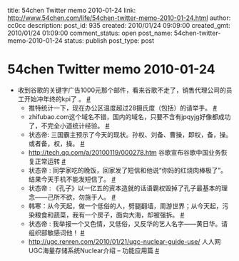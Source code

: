 title: 54chen Twitter memo 2010-01-24 
link: http://www.54chen.com/life/54chen-twitter-memo-2010-01-24.html
author: cc0cc
description: 
post_id: 935
created: 2010/01/24 09:09:00
created_gmt: 2010/01/24 01:09:00
comment_status: open
post_name: 54chen-twitter-memo-2010-01-24
status: publish
post_type: post

# 54chen Twitter memo 2010-01-24 

* 收到谷歌的关键字广告1000元那个邮件，看来谷歌不走了，销售代理公司的员工开始冲年终的kpi了 。 [#](http://twitter.com/54chen/statuses/7894416426)
  * 推特统计一下，现在办公区温度超过28摄氏度（包括）的请举手。 [#](http://twitter.com/54chen/statuses/7895637145)
  * zhifubao.com这个域名不错，国内的域名，只要不含有jpqyjg好像都成功了，不完全小道统计经验。 [#](http://twitter.com/54chen/statuses/7898115243)
  * 状态帝: 三国霸主预示了今天的现状。孙权、刘备、曹操，即权，备，操。或者备，权，操。 [#](http://twitter.com/54chen/statuses/7935423118)
  * <http://tech.qq.com/a/20100119/000278.htm> 谷歌宣布谷歌中国业务恢复正常运转 [#](http://twitter.com/54chen/statuses/7935666874)
  * 状态帝 : 同学家吃的晚饭，回家发了短信和他说“你妈的红烧肉棒极了”。结果今天手机不能发短信了。 [#](http://twitter.com/54chen/statuses/7940953136)
  * 状态帝 : 《孔子》以一亿五的资本造就的话语霸权毁掉了孔子最基本的理念——己所不欲，勿施于人。 [#](http://twitter.com/54chen/statuses/7940958075)
  * 韩寒：从今天起，做一个低俗的人，劈腿翻墙，周游世界；从今天起，污染粮食和蔬菜，我有一个房子，面向大海，却被强拆。 [#](http://twitter.com/54chen/statuses/7970569582)
  * 状态帝 : 我举报一个又色情，又低俗，又反华的艺人名字——黄日华。请组织部敏感词他！ [#](http://twitter.com/54chen/statuses/8019930189)
  * <http://ugc.renren.com/2010/01/21/ugc-nuclear-guide-use/> 人人网UGC海量存储系统Nuclear介绍 – 功能应用篇 [#](http://twitter.com/54chen/statuses/8022194327)